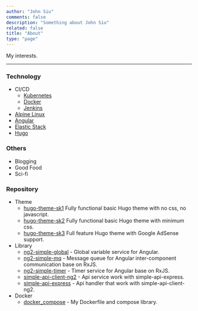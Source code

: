 ```yaml
---
author: "John Siu"
comments: false
description: "Something about John Siu"
related: false
title: "About"
type: "page"
---
```

My interests.
<!--more-->

---

### Technology

- CI/CD
  - [Kubernetes](/tags/kubernetes)
  - [Docker](/tags/docker)
  - [Jenkins](/tags/jenkins)
- [Alpine Linux](/tags/alpine)
- [Angular](/tags/angular)
- [Elastic Stack](/tags/elk)
- [Hugo](/tags/hugo)

### Others

- Blogging
- Good Food
- Sci-fi

### Repository

- Theme
  - [hugo-theme-sk1](//github.com/J-Siu/hugo-theme-sk1) Fully functional basic Hugo theme with no css, no javascript.
  - [hugo-theme-sk2](//github.com/J-Siu/hugo-theme-sk2) Fully functional basic Hugo theme with minimum css.
  - [hugo-theme-sk3](//github.com/J-Siu/hugo-theme-sk3) Full feature Hugo theme with Google AdSense support.
- Library
  - [ng2-simple-global](//github.com/J-Siu/ng2-simple-global-lib) - Global variable service for Angular.
  - [ng2-simple-mq](//github.com/J-Siu/ng2-simple-mq-lib) - Message queue for Angular inter-component communication base on RxJS.
  - [ng2-simple-timer](//github.com/J-Siu/ng2-simple-timer-lib) - Timer service for Angular base on RxJS.
  - [simple-api-client-ng2](//github.com/J-Siu/ng2-simple-api-lib) - Api service work with simple-api-express.
  - [simple-api-express](//github.com/J-Siu/simple-api-express) - Api handler that work with simple-api-client-ng2.
- Docker
  - [docker_compose](//github.com/J-Siu/docker_compose) - My Dockerfile and compose library.